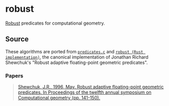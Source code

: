# robust

[Robust](https://observablehq.com/@mourner/non-robust-arithmetic-as-art) predicates for computational geometry.

## Source
These algorithms are ported from [`predicates.c`](http://www.cs.cmu.edu/afs/cs/project/quake/public/code/predicates.c) and [`robust (Rust implementation)`](https://docs.rs/robust), the canonical implementation of Jonathan Richard Shewchuk's "Robust adaptive floating-point geometric predicates".

### Papers

> [Shewchuk, J.R., 1996, May. Robust adaptive floating-point geometric predicates. In Proceedings of the twelfth annual symposium on Computational geometry (pp. 141-150).](https://dl.acm.org/doi/abs/10.1145/237218.237337)
